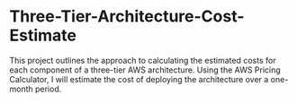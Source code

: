 # Three-Tier-Architecture-Cost-Estimate
This project outlines the approach to calculating the estimated costs for each component of a three-tier AWS architecture. Using the AWS Pricing Calculator, I will estimate the cost of deploying the architecture over a one-month period.
